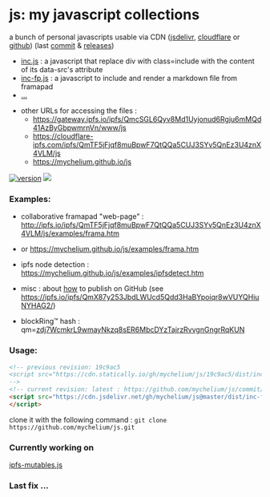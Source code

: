 # js: my javascript collections

<!-- vim: ft=markdown nospell
-->
a bunch of personal javascripts usable via CDN ([jsdelivr][jd], [cloudflare][cf] or [github][gh])
(last [commit](https://github.com/mychelium/js/commit/) & [releases](https://github.com/mychelium/js/releases))

 * [inc.js][1] : a javascript that replace div with class=include with the content of its data-src's attribute
 * [inc-fp.js][2] : a javascript to include and render a markdown file from framapad
 * [...](https://cdn.jsdelivr.net/gh/mychelium/js@master/dist/)

[1]: https://cdn.jsdelivr.net/gh/mychelium/js@master/dist/inc.js
[2]: https://cdn.jsdelivr.net/gh/mychelium/js@master/dist/inc-fp.js



 * other URLs for accessing the files :
    - <https://gateway.ipfs.io/ipfs/QmcSGL6Qyv8Md1Uyjonud6Rgju6mMQd41AzByGbpwmrnVn/www/js>
    - <https://cloudflare-ipfs.com/ipfs/QmTF5jFjqf8muBpwF7QtQQa5CUJ3SYv5QnEz3U4znX4VLM/js>
    - <https://mychelium.github.io/js>

[![version](https://badge.fury.io/gh/mychelium%2Fjs.svg)](https://badge.fury.io/gh/mychelium%2Fjs)
[![](https://data.jsdelivr.com/v1/package/gh/mychelium/js/badge)](https://www.jsdelivr.com/package/gh/mychelium/js)

### Examples:

 * collaborative framapad "web-page" : <http://ipfs.io/ipfs/QmTF5jFjqf8muBpwF7QtQQa5CUJ3SYv5QnEz3U4znX4VLM/js/examples/frama.htm>
 *  or <https://mychelium.github.io/js/examples/frama.htm>

 *  ipfs node detection : <https://mychelium.github.io/js/examples/ipfsdetect.htm>

 * misc : about [how](https://www.one-tab.com/page/XuCCeOg2SkSSwTD8JzvWfw) to publish on GitHub (see <https://ipfs.io/ipfs/QmX87y253JbdLWUcd5Qdd3HaBYpoiqr8wVUYQHiuNYHAG2/>)

 * blockRing™ hash : qm=[zdj7WcmkrL9wmayNkzq8sER6MbcDYzTajrzRvvgnGngrRqKUN](http://gateway.ipfs.io/ipfs/zdj7WcmkrL9wmayNkzq8sER6MbcDYzTajrzRvvgnGngrRqKUN)

### Usage:

```html
<!-- previous revision: 19c9ac5
<script src="https://cdn.statically.io/gh/mychelium/js/19c9ac5/dist/inc-fp.js">
-->
<!-- current revision: latest : https://github.com/mychelium/js/commit/master -->
<script src="https://cdn.jsdelivr.net/gh/mychelium/js@master/dist/inc-fp.min.js">
</script>
 ```

[gh]: http://github.com/mychelium/
[jd]: https://www.jsdelivr.com/package/gh/mychelium/js
[cf]: https://cloudflare-ipfs.com/ipfs/QmTF5jFjqf8muBpwF7QtQQa5CUJ3SYv5QnEz3U4znX4VLM/js

clone it with the following command :
  ```git clone https://github.com/mychelium/js.git```

### Currently working on

[ipfs-mutables.js](http://127.0.0.1:8080/ipfs/QmWxb7Zx27rg8usPFiZR9PmMsisaZrL8HNENCtkiaiLP27/ipfs-mutables.js)


### Last fix ...

